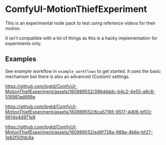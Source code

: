 # ComfyUI-MotionThiefExperiment

This is an experimental node pack to test using reference videos for their motion.

It isn't compatible with a lot of things as this is a hacky implementation for experiments only.

## Examples
See example workflow in `example_workflows` to get started. It uses the basic mechanism but there is also an advanced (Custom) settings.



https://github.com/logtd/ComfyUI-MotionThiefExperiment/assets/160989552/396ddddc-b4c2-4e55-a8c8-516981ad688e




https://github.com/logtd/ComfyUI-MotionThiefExperiment/assets/160989552/6ca57165-8517-4d06-bf03-6614e4d971e8




https://github.com/logtd/ComfyUI-MotionThiefExperiment/assets/160989552/ed9f728a-989a-4b6e-bf27-1e82f50fdc8a

